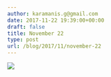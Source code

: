 ```yaml
---
author: karamanis.g@gmail.com
date: 2017-11-22 19:39:00+00:00
draft: false
title: November 22
type: post
url: /blog/2017/11/november-22
---
```




  
   ![](/images/2017-11-22-201711november-22/IMG_2859.jpg)

  


